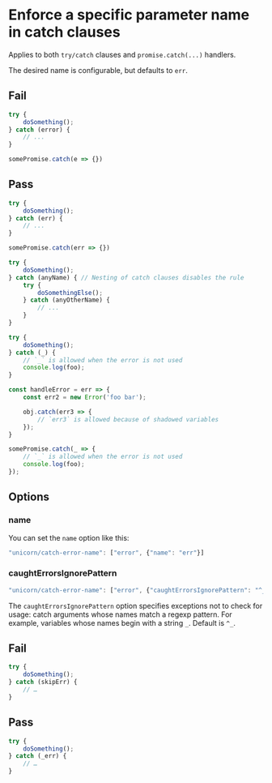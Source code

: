 # Enforce a specific parameter name in catch clauses

Applies to both `try/catch` clauses and `promise.catch(...)` handlers.

The desired name is configurable, but defaults to `err`.


## Fail

```js
try {
	doSomething();
} catch (error) {
	// ...
}
```

```js
somePromise.catch(e => {})
```


## Pass

```js
try {
	doSomething();
} catch (err) {
	// ...
}
```

```js
somePromise.catch(err => {})
```

```js
try {
	doSomething();
} catch (anyName) { // Nesting of catch clauses disables the rule
	try {
		doSomethingElse();
	} catch (anyOtherName) {
		// ...
	}
}
```

```js
try {
	doSomething();
} catch (_) {
	// `_` is allowed when the error is not used
	console.log(foo);
}
```

```js
const handleError = err => {
	const err2 = new Error('foo bar');

	obj.catch(err3 => {
		// `err3` is allowed because of shadowed variables
	});
}
```

```js
somePromise.catch(_ => {
	// `_` is allowed when the error is not used
	console.log(foo);
});
```


## Options

### name

You can set the `name` option like this:

```js
"unicorn/catch-error-name": ["error", {"name": "err"}]
```

### caughtErrorsIgnorePattern

```js
"unicorn/catch-error-name": ["error", {"caughtErrorsIgnorePattern": "^_"}]
```

The `caughtErrorsIgnorePattern` option specifies exceptions not to check for usage: catch arguments whose names match a regexp pattern.
For example, variables whose names begin with a string `_`. Default is `^_`.

## Fail

```js
try {
	doSomething();
} catch (skipErr) {
	// …
}
```

## Pass

```js
try {
	doSomething();
} catch (_err) {
	// …
}
```
